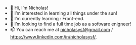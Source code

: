 - 👋 Hi, I’m Nicholas!
- 👀 I’m interested in learning all things under the sun!
- 🌱 I’m currently learning : Front-end.
- 💞️ I’m looking to find a full time job as a software enigneer! 
- 📫 You can reach me at nicholasysf@gmail.com / https://www.linkedin.com/in/nicholasysf/.
